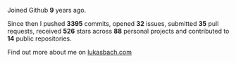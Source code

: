Joined Github **9** years ago.

Since then I pushed **3395** commits, opened **32** issues, submitted **35** pull requests, received **526** stars across **88** personal projects and contributed to **14** public repositories.

Find out more about me on [lukasbach.com](https://lukasbach.com)
